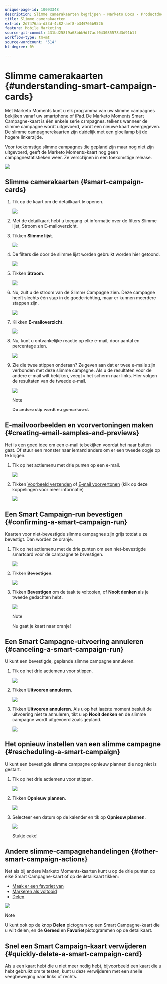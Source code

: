 ```yaml
---
unique-page-id: 10093348
description: Slimme camerakaarten begrijpen - Marketo Docs - Productdocumentatie
title: Slimme camerakaarten
exl-id: 2d7476aa-d33d-4c82-aef8-b340766b9526
feature: Mobile Marketing
source-git-commit: 431bd258f9a68bbb9df7acf043085578d3d91b1f
workflow-type: tm+mt
source-wordcount: '514'
ht-degree: 0%

---
```


# Slimme camerakaarten {#understanding-smart-campaign-cards}

Met Marketo Moments kunt u elk programma van uw slimme campagnes bekijken vanaf uw smartphone of iPad. De Marketo Moments Smart Campagne-kaart is één enkele serie campagnes. telkens wanneer de slimme campagne wordt uitgevoerd, wordt een nieuwe kaart weergegeven. De slimme campagnerekaarten zijn duidelijk met een gloeilamp bij de hogere linkerzijde.

Voor toekomstige slimme campagnes die gepland zijn maar nog niet zijn uitgevoerd, geeft de Marketo Moments-kaart nog geen campagnestatistieken weer. Ze verschijnen in een toekomstige release.

![](assets/image2015-9-23-10-3a1-3a5.png)

## Slimme camerakaarten {#smart-campaign-cards}

1. Tik op de kaart om de detailkaart te openen.

   ![](assets/image2015-9-21-11-3a7-3a52.png)

1. Met de detailkaart hebt u toegang tot informatie over de filters Slimme lijst, Stroom en E-mailoverzicht.

1. Tikken **Slimme lijst**.

   ![](assets/image2015-9-21-13-3a31-3a49.png)

1. De filters die door de slimme lijst worden gebruikt worden hier getoond.

   ![](assets/image2015-9-21-13-3a35-3a29.png)

1. Tikken **Stroom**.

   ![](assets/image2015-9-21-13-3a37-3a20.png)

1. Nu, zult u de stroom van de Slimme Campagne zien. Deze campagne heeft slechts één stap in de goede richting, maar er kunnen meerdere stappen zijn.

   ![](assets/image2015-9-22-15-3a8-3a12.png)

1. Klikken **E-mailoverzicht**.

   ![](assets/image2015-9-21-13-3a51-3a7.png)

1. Nu, kunt u ontvankelijke reactie op elke e-mail, door aantal en percentage zien.

   ![](assets/image2015-9-21-13-3a59-3a29.png)

1. Zie die twee stippen onderaan? Ze geven aan dat er twee e-mails zijn verbonden met deze slimme campagne. Als u de resultaten voor de andere e-mail wilt bekijken, veegt u het scherm naar links. Hier volgen de resultaten van de tweede e-mail.

   ![](assets/image2015-9-21-14-3a4-3a51.png)

   >[!NOTE]
   >
   >De andere stip wordt nu gemarkeerd.

## E-mailvoorbeelden en voorvertoningen maken {#creating-email-samples-and-previews}

Het is een goed idee om een e-mail te bekijken voordat het naar buiten gaat. Of stuur een monster naar iemand anders om er een tweede oogje op te krijgen.

1. Tik op het actiemenu met drie punten op een e-mail.

   ![](assets/image2015-9-22-14-3a54-3a12.png)

1. Tikken [Voorbeeld verzenden](/help/marketo/product-docs/core-marketo-concepts/mobile-apps/marketo-moments/working-with-moments/sending-a-sample.md) of [E-mail voorvertonen](/help/marketo/product-docs/core-marketo-concepts/mobile-apps/marketo-moments/working-with-moments/previewing-an-email.md) (klik op deze koppelingen voor meer informatie).

   ![](assets/image2015-9-22-14-3a52-3a11.png)

## Een Smart Campaign-run bevestigen {#confirming-a-smart-campaign-run}

Kaarten voor niet-bevestigde slimme campagnes zijn grijs totdat u ze bevestigt. Dan worden ze oranje.

1. Tik op het actiemenu met de drie punten om een niet-bevestigde smartcard voor de campagne te bevestigen.

   ![](assets/image2015-9-23-10-3a43-3a23.png)

1. Tikken **Bevestigen**.

   ![](assets/image2015-9-23-10-3a45-3a51.png)

1. Tikken **Bevestigen** om de taak te voltooien, of **Nooit denken** als je tweede gedachten hebt.

   ![](assets/image2015-9-23-10-3a47-3a28.png)

   >[!NOTE]
   >
   >Nu gaat je kaart naar oranje!

## Een Smart Campagne-uitvoering annuleren {#canceling-a-smart-campaign-run}

U kunt een bevestigde, geplande slimme campagne annuleren.

1. Tik op het drie actiemenu voor stippen.

   ![](assets/image2015-9-22-14-3a34-3a14.png)

1. Tikken **Uitvoeren annuleren**.

   ![](assets/image2015-9-22-14-3a35-3a33.png)

1. Tikken **Uitvoeren annuleren**. Als u op het laatste moment besluit de uitvoering niet te annuleren, tikt u op **Nooit denken** en de slimme campagne wordt uitgevoerd zoals gepland.

   ![](assets/image2015-9-22-14-3a41-3a26.png)

## Het opnieuw instellen van een slimme campagne {#rescheduling-a-smart-campaign}

U kunt een bevestigde slimme campagne opnieuw plannen die nog niet is gestart.

1. Tik op het drie actiemenu voor stippen.

   ![](assets/image2015-9-22-14-3a11-3a25.png)

1. Tikken **Opnieuw plannen**.

   ![](assets/image2015-9-22-14-3a13-3a25.png)

1. Selecteer een datum op de kalender en tik op **Opnieuw plannen**.

   ![](assets/image2015-9-22-14-3a16-3a56.png)

   Stukje cake!

## Andere slimme-campagnehandelingen {#other-smart-campaign-actions}

Net als bij andere Marketo Moments-kaarten kunt u op de drie punten op elke Smart Campagne-kaart of op de detailkaart tikken:

* [Maak er een favoriet van](/help/marketo/product-docs/core-marketo-concepts/mobile-apps/marketo-moments/working-with-moments/creating-a-favorite.md)
* [Markeren als voltooid](/help/marketo/product-docs/core-marketo-concepts/mobile-apps/marketo-moments/working-with-moments/marking-it-done.md)
* [Delen](/help/marketo/product-docs/core-marketo-concepts/mobile-apps/marketo-moments/working-with-moments/sharing-a-moment.md)

![](assets/image2015-9-21-14-3a38-3a19.png)

>[!NOTE]
>
>U kunt ook op de knop **Delen** pictogram op een Smart Campagne-kaart die u wilt delen, en de **Gereed** en **Favoriet** pictogrammen op de detailkaart.

## Snel een Smart Campaign-kaart verwijderen {#quickly-delete-a-smart-campaign-card}

Als u een kaart hebt die u niet meer nodig hebt, bijvoorbeeld een kaart die u hebt gebruikt om te testen, kunt u deze verwijderen met een snelle veegbeweging naar links of rechts.
